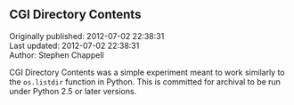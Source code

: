## CGI Directory Contents  
Originally published: 2012-07-02 22:38:31  
Last updated: 2012-07-02 22:38:31  
Author: Stephen Chappell  
  
CGI Directory Contents was a simple experiment meant to work similarly to the `os.listdir` function in Python. This is committed for archival to be run under Python 2.5 or later versions.